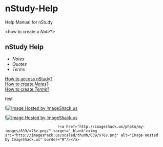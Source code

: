 nStudy-Help
===========

Help Manual for nStudy 


<how to create a _Note_?> 
## nStudy Help  
+ _Notes_
+ _Quotes_
+ _Terms_

[How to access nStudy?](www.GitHub.com)  
[How to create _Notes_?](www.GitHub.com)  
[How to create _Terms_?](www.GitHub.com)  


test


!<a href="http://imageshack.us/photo/my-images/829/20q.gif/" target="_blank"><img src="http://imageshack.us/scaled/thumb/829/20q.gif" alt="Image Hosted by ImageShack.us" border="0"/></a>

!<a href="http://imageshack.us/photo/my-images/839/x76v.png/" target="_blank"><img src="http://imageshack.us/scaled/thumb/839/x76v.png" alt="Image Hosted by ImageShack.us" border="0"/></a>


                            !<a href="http://imageshack.us/photo/my-images/839/x76v.png/" target="_blank"><img src="http://imageshack.us/scaled/thumb/839/x76v.png" alt="Image Hosted by ImageShack.us" border="0"/></a>
